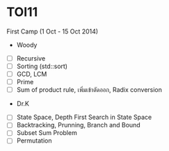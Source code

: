 TOI11
=====
First Camp (1 Oct - 15 Oct 2014)

- Woody

* [ ] Recursive
* [ ] Sorting (std::sort)
* [ ] GCD, LCM
* [ ] Prime
* [ ] Sum of product rule, เพิ่มเข้าตัดออก, Radix conversion

- Dr.K
* [ ] State Space, Depth First Search in State Space
* [ ] Backtracking, Prunning, Branch and Bound
* [ ] Subset Sum Problem
* [ ] Permutation
